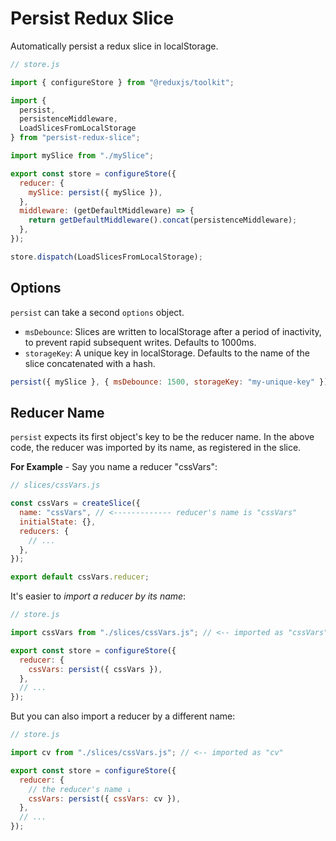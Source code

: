 # Persist Redux Slice

Automatically persist a redux slice in localStorage.

```javascript
// store.js

import { configureStore } from "@reduxjs/toolkit";

import { 
  persist, 
  persistenceMiddleware, 
  LoadSlicesFromLocalStorage 
} from "persist-redux-slice";

import mySlice from "./mySlice";

export const store = configureStore({
  reducer: {
    mySlice: persist({ mySlice }),
  },
  middleware: (getDefaultMiddleware) => {
    return getDefaultMiddleware().concat(persistenceMiddleware);
  },
});

store.dispatch(LoadSlicesFromLocalStorage);
```

##  Options
`persist` can take a second `options` object.
* `msDebounce`: Slices are written to localStorage after a period of inactivity, to prevent rapid subsequent writes. Defaults to 1000ms.
* `storageKey`: A unique key in localStorage. Defaults to the name of the slice concatenated with a hash.

```javascript
persist({ mySlice }, { msDebounce: 1500, storageKey: "my-unique-key" });
```

## Reducer Name

`persist` expects its first object's key to be the reducer name. In the above code, the reducer was imported by its name, as registered in the slice.

**For Example** - Say you name a reducer "cssVars":

```javascript
// slices/cssVars.js

const cssVars = createSlice({
  name: "cssVars", // <------------- reducer's name is "cssVars"
  initialState: {},
  reducers: {
    // ...
  },
});

export default cssVars.reducer;
```

It's easier to *import a reducer by its name*:
```javascript
// store.js

import cssVars from "./slices/cssVars.js"; // <-- imported as "cssVars"

export const store = configureStore({
  reducer: {
    cssVars: persist({ cssVars }),
  },
  // ...
});
```

But you can also import a reducer by a different name:

```javascript
// store.js

import cv from "./slices/cssVars.js"; // <-- imported as "cv"

export const store = configureStore({
  reducer: {
    // the reducer's name ↓
    cssVars: persist({ cssVars: cv }),
  },
  // ...
});
```